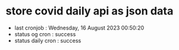 # store covid daily api as json data

- last cronjob : Wednesday, 16 August 2023 00:50:20
- status og cron : success
- status daily cron : success
      
      